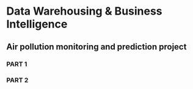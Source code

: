 # Data Warehousing & Business Intelligence

## Air pollution monitoring and prediction project


### PART 1




### PART 2
